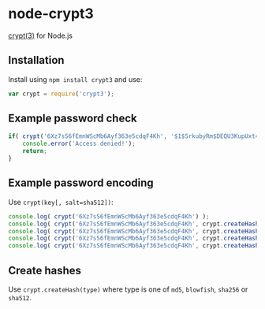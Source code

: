 node-crypt3
===========

[crypt(3)](https://en.wikipedia.org/wiki/Crypt_(C)) for Node.js

Installation
------------

Install using `npm install crypt3` and use:

```javascript
var crypt = require('crypt3');
```

Example password check
----------------------

```javascript
if( crypt('6Xz7sS6fEmnWScMb6Ayf363e5cdqF4Kh', '$1$SrkubyRm$DEQU3KupUxt4yfhbK1HyV/') !== '$1$SrkubyRm$DEQU3KupUxt4yfhbK1HyV/' ) {
	console.error('Access denied!');
	return;
}
```

Example password encoding
-------------------------

Use `crypt(key[, salt=sha512])`:

```javascript
console.log( crypt('6Xz7sS6fEmnWScMb6Ayf363e5cdqF4Kh') );                                   // Salt automatically using default SHA512
console.log( crypt('6Xz7sS6fEmnWScMb6Ayf363e5cdqF4Kh', crypt.createHash('md5') ) );         // MD5 salt
console.log( crypt('6Xz7sS6fEmnWScMb6Ayf363e5cdqF4Kh', crypt.createHash('blowfish') ) );    // Blowfish salt (only some Linux distros)
console.log( crypt('6Xz7sS6fEmnWScMb6Ayf363e5cdqF4Kh', crypt.createHash('sha256') ) );      // SHA-256
console.log( crypt('6Xz7sS6fEmnWScMb6Ayf363e5cdqF4Kh', crypt.createHash('sha512') ) );      // SHA-512
```

Create hashes
-------------

Use `crypt.createHash(type)` where type is one of `md5`, `blowfish`, `sha256` or `sha512`.
